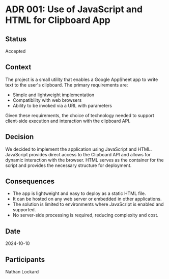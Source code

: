 # ADR 001: Use of JavaScript and HTML for Clipboard App

## Status
Accepted

## Context
The project is a small utility that enables a Google AppSheet app to write text to the user's clipboard. The primary requirements are:
- Simple and lightweight implementation
- Compatibility with web browsers
- Ability to be invoked via a URL with parameters

Given these requirements, the choice of technology needed to support client-side execution and interaction with the clipboard API.

## Decision
We decided to implement the application using JavaScript and HTML. JavaScript provides direct access to the Clipboard API and allows for dynamic interaction with the browser. HTML serves as the container for the script and provides the necessary structure for deployment.

## Consequences
- The app is lightweight and easy to deploy as a static HTML file.
- It can be hosted on any web server or embedded in other applications.
- The solution is limited to environments where JavaScript is enabled and supported.
- No server-side processing is required, reducing complexity and cost.

## Date
2024-10-10

## Participants
Nathan Lockard

